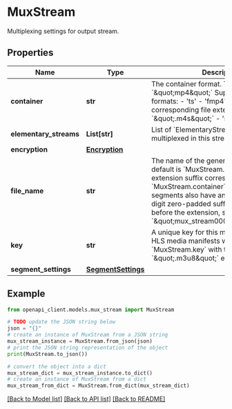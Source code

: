 # MuxStream

Multiplexing settings for output stream.

## Properties

Name | Type | Description | Notes
------------ | ------------- | ------------- | -------------
**container** | **str** | The container format. The default is &#x60;\&quot;mp4\&quot;&#x60; Supported container formats: - &#39;ts&#39; - &#39;fmp4&#39;- the corresponding file extension is &#x60;\&quot;.m4s\&quot;&#x60; - &#39;mp4&#39; - &#39;vtt&#39; | [optional] 
**elementary_streams** | **List[str]** | List of &#x60;ElementaryStream.key&#x60;s multiplexed in this stream. | [optional] 
**encryption** | [**Encryption**](Encryption.md) |  | [optional] 
**file_name** | **str** | The name of the generated file. The default is &#x60;MuxStream.key&#x60; with the extension suffix corresponding to the &#x60;MuxStream.container&#x60;. Individual segments also have an incremental 10-digit zero-padded suffix starting from 0 before the extension, such as &#x60;\&quot;mux_stream0000000123.ts\&quot;&#x60;. | [optional] 
**key** | **str** | A unique key for this multiplexed stream. HLS media manifests will be named &#x60;MuxStream.key&#x60; with the &#x60;\&quot;.m3u8\&quot;&#x60; extension suffix. | [optional] 
**segment_settings** | [**SegmentSettings**](SegmentSettings.md) |  | [optional] 

## Example

```python
from openapi_client.models.mux_stream import MuxStream

# TODO update the JSON string below
json = "{}"
# create an instance of MuxStream from a JSON string
mux_stream_instance = MuxStream.from_json(json)
# print the JSON string representation of the object
print(MuxStream.to_json())

# convert the object into a dict
mux_stream_dict = mux_stream_instance.to_dict()
# create an instance of MuxStream from a dict
mux_stream_from_dict = MuxStream.from_dict(mux_stream_dict)
```
[[Back to Model list]](../README.md#documentation-for-models) [[Back to API list]](../README.md#documentation-for-api-endpoints) [[Back to README]](../README.md)


